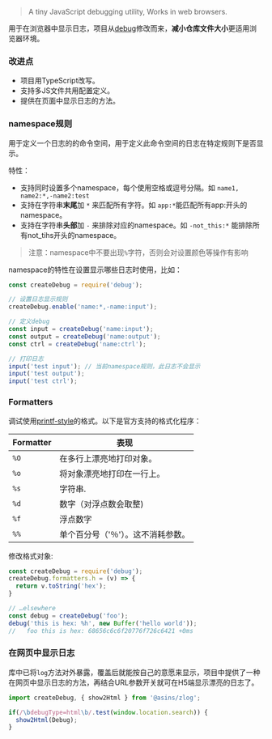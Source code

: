 > A tiny JavaScript debugging utility, Works in web browsers.

用于在浏览器中显示日志，项目从[debug](https://github.com/visionmedia/debug/)修改而来，**减小仓库文件大小**更适用浏览器环境。

### 改进点

- 项目用TypeScript改写。
- 支持多JS文件共用配置定义。
- 提供在页面中显示日志的方法。

### namespace规则

用于定义一个日志的的命令空间，用于定义此命令空间的日志在特定规则下是否显示。

特性：
- 支持同时设置多个namespace，每个使用空格或逗号分隔。如 `name1, name2:*,-name2:test`
- 支持在字符串**末尾**加 `*` 来匹配所有字符。如 `app:*`能匹配所有app:开头的namespace。
- 支持在字符串**头部**加 `-` 来排除对应的namespace。如 `-not_this:*` 能排除所有not_tihs开头的namespace。

> 注意：namespace中不要出现`%`字符，否则会对设置颜色等操作有影响

namespace的特性在设置显示哪些日志时使用，比如：

```js
const createDebug = require('debug');

// 设置日志显示规则
createDebug.enable('name:*,-name:input');

// 定义debug
const input = createDebug('name:input');
const output = createDebug('name:output');
const ctrl = createDebug('name:ctrl');

// 打印日志
input('test input'); // 当前namespace规则，此日志不会显示
input('test output');
input('test ctrl');
```

### Formatters

调试使用[printf-style](https://wikipedia.org/wiki/Printf_format_string)的格式。以下是官方支持的格式化程序：

| Formatter |  表现                                                        |
| --------- | ----------------------------------------------------------- |
| `%O`      | 在多行上漂亮地打印对象。                                        |
| `%o`      | 将对象漂亮地打印在一行上。                                      |
| `%s`      | 字符串.                                                      |
| `%d`      | 数字（对浮点数会取整)                                          |
| `%f`      | 浮点数字                                                     |
| `%%`      | 单个百分号（'％'）。这不消耗参数。                               |

修改格式对象:

```js
const createDebug = require('debug');
createDebug.formatters.h = (v) => {
  return v.toString('hex');
}

// …elsewhere
const debug = createDebug('foo');
debug('this is hex: %h', new Buffer('hello world'));
//   foo this is hex: 68656c6c6f20776f726c6421 +0ms
```

### 在网页中显示日志

库中已将`log`方法对外暴露，覆盖后就能按自己的意愿来显示，项目中提供了一种在网页中显示日志的方法，再结合URL参数开关就可在H5端显示漂亮的日志了。

```js
import createDebug, { show2Html } from '@asins/zlog';

if(/\bdebugType=html\b/.test(window.location.search)) {
  show2Html(Debug);
}
```